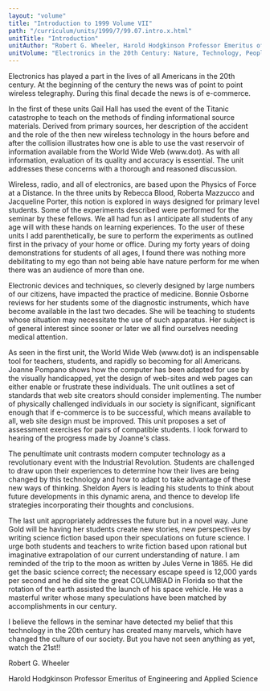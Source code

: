 ```yaml
---
layout: "volume"
title: "Introduction to 1999 Volume VII"
path: "/curriculum/units/1999/7/99.07.intro.x.html"
unitTitle: "Introduction"
unitAuthor: "Robert G. Wheeler, Harold Hodgkinson Professor Emeritus of Engineering and Applied Science"
unitVolume: "Electronics in the 20th Century: Nature, Technology, People, Companies, and the Marketplace"
---
```

<body>
<p>
Electronics has played a part in the lives of all Americans in the 20th century. At the beginning of the century the news was of point to point wireless telegraphy. During this final decade the news is of e-commerce.
</p>
<p>
In the first of these units Gail Hall has used the event of the Titanic catastrophe to teach on the methods of finding informational source materials. Derived from primary sources, her description of the accident and the role of the then new wireless technology in the hours before and after the collision illustrates how one is able to use the vast reservoir of information available from the World Wide Web (www.dot). As with all information, evaluation of its quality and accuracy is essential. The unit addresses these concerns with a thorough and reasoned discussion.
</p>
<p>
Wireless, radio, and all of electronics, are based upon the Physics of Force at a Distance. In the three units by Rebecca Blood, Roberta Mazzucco and Jacqueline Porter, this notion is explored in ways designed for primary level students. Some of the experiments described were performed for the seminar by these fellows. We all had fun as I anticipate all students of any age will with these hands on learning experiences. To the user of these units I add parenthetically, be sure to perform the experiments as outlined first in the privacy of your home or office. During my forty years of doing demonstrations for students of all ages, I found there was nothing more debilitating to my ego than not being able have nature perform for me when there was an audience of more than one.
</p>
<p>
Electronic devices and techniques, so cleverly designed by large numbers of our citizens, have impacted the practice of medicine. Bonnie Osborne reviews for her students some of the diagnostic instruments, which have become available in the last two decades. She will be teaching to students whose situation may necessitate the use of such apparatus. Her subject is of general interest since sooner or later we all find ourselves needing medical attention.
</p>
<p>
As seen in the first unit, the World Wide Web  (www.dot) is an indispensable tool for teachers, students, and rapidly so becoming for all Americans. Joanne Pompano shows how the computer has been adapted for use by the visually handicapped, yet the design of web-sites and web pages can either enable or frustrate these individuals. The unit outlines a set of standards that web site creators should consider implementing. The number of physically challenged individuals in our society is significant, significant enough that if e-commerce is to be successful, which means available to all, web site design must be improved. This unit proposes a set of assessment exercises for pairs of compatible students. I look forward to hearing of  the progress made by Joanne's class.
</p>
<p>
The penultimate unit contrasts modern computer technology as a revolutionary event with the Industrial Revolution. Students are challenged to draw upon their experiences to determine how their lives are being changed by this technology and how to adapt to take advantage of these new ways of thinking.  Sheldon Ayers is leading his students to think about future developments in this dynamic arena, and thence to develop life strategies incorporating their thoughts and conclusions.
</p>
<p>
The last unit appropriately addresses the future but in a novel way. June Gold will be having her students create new stories, new perspectives by writing science fiction based upon their speculations on future science. I urge both students and teachers to write fiction based upon rational but imaginative extrapolation of our current understanding of nature.  I am reminded of the trip to the moon as written by Jules Verne in 1865. He did get the basic science correct; the necessary escape speed is 12,000 yards per second and he did site the great COLUMBIAD in Florida so that the rotation of the earth assisted the launch of his space vehicle. He was a masterful writer whose many speculations have been matched by accomplishments in our century.
</p>
<p>
I believe the fellows in the seminar have detected my belief that this technology in the 20th century has created many marvels, which have changed the culture of our society. But you have not seen anything as yet, watch the 21st!!
</p>
<p>
Robert G. Wheeler
</p>
<p>
Harold Hodgkinson Professor Emeritus of Engineering and Applied Science
</p>
</body>
